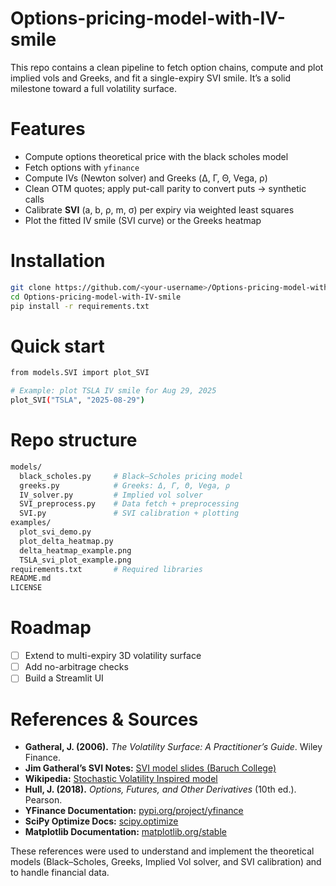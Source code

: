 # Options-pricing-model-with-IV-smile
This repo contains a clean pipeline to fetch option chains, compute and plot implied vols and Greeks, and fit a single-expiry SVI smile. It’s a solid milestone toward a full volatility surface.
# Features
- Compute options theoretical price with the black scholes model
- Fetch options with `yfinance`
- Compute IVs (Newton solver) and Greeks (Δ, Γ, Θ, Vega, ρ)
- Clean OTM quotes; apply put-call parity to convert puts → synthetic calls
- Calibrate **SVI** (a, b, ρ, m, σ) per expiry via weighted least squares
- Plot the fitted IV smile (SVI curve) or the Greeks heatmap
# Installation
```bash
git clone https://github.com/<your-username>/Options-pricing-model-with-IV-smile.git
cd Options-pricing-model-with-IV-smile
pip install -r requirements.txt
```
# Quick start
```bash
from models.SVI import plot_SVI

# Example: plot TSLA IV smile for Aug 29, 2025
plot_SVI("TSLA", "2025-08-29")
```
# Repo structure
```bash
models/
  black_scholes.py     # Black–Scholes pricing model
  greeks.py            # Greeks: Δ, Γ, Θ, Vega, ρ
  IV_solver.py         # Implied vol solver
  SVI_preprocess.py    # Data fetch + preprocessing
  SVI.py               # SVI calibration + plotting
examples/
  plot_svi_demo.py    
  plot_delta_heatmap.py
  delta_heatmap_example.png
  TSLA_svi_plot_example.png
requirements.txt       # Required libraries
README.md
LICENSE
```
# Roadmap
- [ ] Extend to multi-expiry 3D volatility surface
- [ ] Add no-arbitrage checks
- [ ] Build a Streamlit UI
# References & Sources
- **Gatheral, J. (2006).** *The Volatility Surface: A Practitioner’s Guide*. Wiley Finance.  
- **Jim Gatheral’s SVI Notes:** [SVI model slides (Baruch College)](https://faculty.baruch.cuny.edu/jgatheral/svi.pdf)  
- **Wikipedia:** [Stochastic Volatility Inspired model](https://en.wikipedia.org/wiki/Stochastic_volatility_inspired_model)  
- **Hull, J. (2018).** *Options, Futures, and Other Derivatives* (10th ed.). Pearson.  
- **YFinance Documentation:** [pypi.org/project/yfinance](https://pypi.org/project/yfinance/)  
- **SciPy Optimize Docs:** [scipy.optimize](https://docs.scipy.org/doc/scipy/reference/optimize.html)  
- **Matplotlib Documentation:** [matplotlib.org/stable](https://matplotlib.org/stable/)  

These references were used to understand and implement the theoretical models (Black–Scholes, Greeks, Implied Vol solver, and SVI calibration) and to handle financial data.


